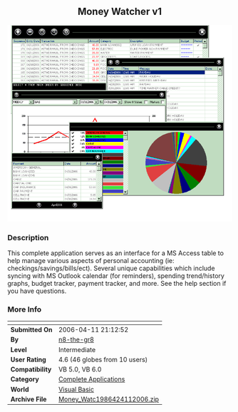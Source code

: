 ﻿<div align="center">

## Money Watcher v1

<img src="PIC2006411163334438.gif">
</div>

### Description

This complete application serves as an interface for a MS Access table to help manage various aspects of personal accounting (ie: checkings/savings/bills/ect). Several unique capabilities which include syncing with MS Outlook calendar (for reminders), spending trend/history graphs, budget tracker, payment tracker, and more. See the help section if you have questions.
 
### More Info
 


<span>             |<span>
---                |---
**Submitted On**   |2006-04-11 21:12:52
**By**             |[n8\-the\-gr8](https://github.com/Planet-Source-Code/PSCIndex/blob/master/ByAuthor/n8-the-gr8.md)
**Level**          |Intermediate
**User Rating**    |4.6 (46 globes from 10 users)
**Compatibility**  |VB 5\.0, VB 6\.0
**Category**       |[Complete Applications](https://github.com/Planet-Source-Code/PSCIndex/blob/master/ByCategory/complete-applications__1-27.md)
**World**          |[Visual Basic](https://github.com/Planet-Source-Code/PSCIndex/blob/master/ByWorld/visual-basic.md)
**Archive File**   |[Money\_Watc1986424112006\.zip](https://github.com/Planet-Source-Code/n8-the-gr8-money-watcher-v1__1-64984/archive/master.zip)








